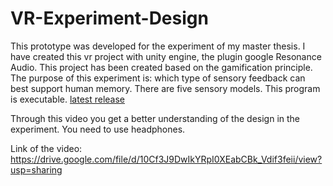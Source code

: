 # VR-Experiment-Design
This prototype was developed for the experiment of my master thesis. I have created this vr project with unity engine, the plugin google Resonance Audio. This project has been created based on the gamification principle. The purpose of this experiment is: which type of sensory feedback can best support human memory. There are five sensory models. This program is executable. [latest release](https://github.com/MomoVCHH/VR-Experiment-Design/releases/latest)

Through this video you get a better understanding of the design in the experiment.
You need to use headphones.

Link of the video: https://drive.google.com/file/d/10Cf3J9DwIkYRpI0XEabCBk_Vdif3feii/view?usp=sharing
